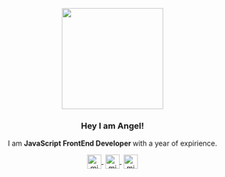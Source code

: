 <p align="center" width="300">
   <img align="center" width="200" src="" />
   <h3 align="center">Hey I am Angel!</h3>
</p>

<p align="center">I am <strong>JavaScript FrontEnd Developer </strong> with a year of expirience.<br /></p>
<p align="center" margin-left="10px">
   <a href="https://www.facebook.com/valencia.arcega" target="blank" style='margin-right:4px'>
    <img align="center" src="https://cdn.jsdelivr.net/npm/simple-icons@3.0.1/icons/twitch.svg" alt="midudev" height="28px" width="28px" />
  </a>
   <a href="https://www.instagram.com/valencia.arcega/" target="blank" style='margin-right:4px'>
    <img align="center" src="https://cdn.jsdelivr.net/npm/simple-icons@3.0.1/icons/youtube.svg" alt="midudev" height="28px" width="28px" />
  </a>
  <a href="https://www.linkedin.com/in/angel-valencia-arcega-4827b9239/" target="blank">
    <img align="center" src="https://cdn.jsdelivr.net/npm/simple-icons@3.0.1/icons/instagram.svg" alt="midu.dev" height="28px" width="28px" />
  </a>
</p>
